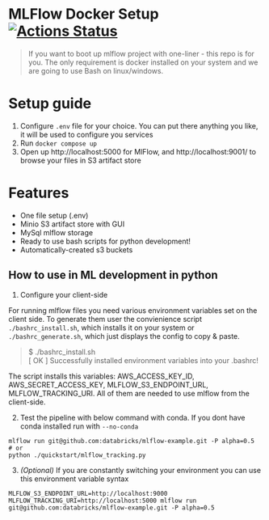 # MLFlow Docker Setup [![Actions Status](https://github.com/Toumash/mlflow-docker/workflows/VerifyDockerCompose/badge.svg)](https://github.com/Toumash/mlflow-docker/actions)

> If you want to boot up mlflow project with one-liner - this repo is for you. 
> The only requirement is docker installed on your system and we are going to use Bash on linux/windows.

# Setup guide 
1. Configure `.env` file for your choice. You can put there anything you like, it will be used to configure you services
2. Run `docker compose up`
3. Open up http://localhost:5000 for MlFlow, and http://localhost:9001/ to browse your files in S3 artifact store

# Features
 - One file setup (.env)
 - Minio S3 artifact store with GUI
 - MySql mlflow storage
 - Ready to use bash scripts for python development!
 - Automatically-created s3 buckets


## How to use in ML development in python

1. Configure your client-side

For running mlflow files you need various environment variables set on the client side. To generate them user the convienience script `./bashrc_install.sh`, which installs it on your system or `./bashrc_generate.sh`, which just displays the config to copy & paste.

> $ ./bashrc_install.sh   
> [ OK ] Successfully installed environment variables into your .bashrc!

The script installs this variables: AWS_ACCESS_KEY_ID, AWS_SECRET_ACCESS_KEY, MLFLOW_S3_ENDPOINT_URL, MLFLOW_TRACKING_URI. All of them are needed to use mlflow from the client-side.

2. Test the pipeline with below command with conda. If you dont have conda installed run with `--no-conda`

```shell
mlflow run git@github.com:databricks/mlflow-example.git -P alpha=0.5
# or
python ./quickstart/mlflow_tracking.py
```

3. *(Optional)* If you are constantly switching your environment you can use this environment variable syntax

```shell
MLFLOW_S3_ENDPOINT_URL=http://localhost:9000 MLFLOW_TRACKING_URI=http://localhost:5000 mlflow run git@github.com:databricks/mlflow-example.git -P alpha=0.5
```
